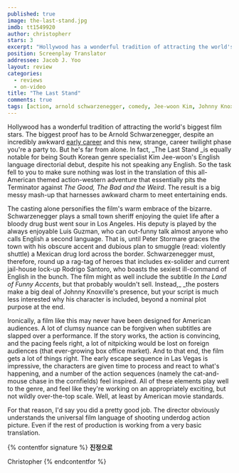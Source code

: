 ```yaml
---
published: true
image: the-last-stand.jpg 
imdb: tt1549920
author: christopherr
stars: 3
excerpt: "Hollywood has a wonderful tradition of attracting the world's biggest film stars. The biggest proof has to be Arnold Schwarzenegger, despite an incredibly awkward early career and this new, strange, career twilight phase you're a party to. But he's far from alone. In fact, _The Last Stand _is equally notable for being South Korean genre specialist Kim Jee-woon's English language directorial debut, despite his not speaking any English. So the task fell to you to make sure nothing was lost in the translation of this all-American themed action-western adventure that essentially pits the Terminator against _The Good, The Bad and the Weird_. The result is a big messy mash-up that harnesses awkward charm to meet entertaining ends. "
position: Screenplay Translator
addressee: Jacob J. Yoo
layout: review
categories: 
  - reviews
  - on-video
title: "The Last Stand"
comments: true
tags: [action, arnold schwarzenegger, comedy, Jee-woon Kim, Johnny Knoxville, Kim Jee-woon, Korean, Letters, Luis Guzman, Peter Stormare, Southy Korea, The Last Stand, transalation]
---
```

Hollywood has a wonderful tradition of attracting the world's biggest film stars. The biggest proof has to be Arnold Schwarzenegger, despite an incredibly awkward [early career][1] and this new, strange, career twilight phase you're a party to. But he's far from alone. In fact, _The Last Stand _is equally notable for being South Korean genre specialist Kim Jee-woon's English language directorial debut, despite his not speaking any English. So the task fell to you to make sure nothing was lost in the translation of this all-American themed action-western adventure that essentially pits the Terminator against _The Good, The Bad and the Weird_. The result is a big messy mash-up that harnesses awkward charm to meet entertaining ends.

   [1]: /content/tag/early-arnold

The casting alone personifies the film's warm embrace of the bizarre. Schwarzenegger plays a small town sheriff enjoying the quiet life after a bloody drug bust went sour in Los Angeles. His deputy is played by the always enjoyable Luis Guzman, who can out-funny talk almost anyone who calls English a second language. That is, until Peter Stormare graces the town with his obscure accent and dubious plan to smuggle (read: violently shuttle) a Mexican drug lord across the border. Schwarzenegger must, therefore, round up a rag-tag of heroes that includes ex-solider and current jail-house lock-up Rodrigo Santoro, who boasts the sexiest ill-command of English in the bunch. The film might as well include the subtitle _In the Land of Funny Accents_, but that probably wouldn't sell. Instead,_ _the posters make a big deal of Johnny Knoxville's presence, but your script is much less interested why his character is included, beyond a nominal plot purpose at the end.

Ironically, a film like this may never have been designed for American audiences. A lot of clumsy nuance can be forgiven when subtitles are slapped over a performance. If the story works, the action is convincing, and the pacing feels right, a lot of nitpicking would be lost on foreign audiences (that ever-growing box office market). And to that end, the film gets a lot of things right. The early escape sequence in Las Vegas is impressive, the characters are given time to process and react to what's happening, and a number of the action sequences (namely the cat-and-mouse chase in the cornfields) feel inspired. All of these elements play well to the genre, and feel like they're working on an appropriately exciting, but not wildly over-the-top scale. Well, at least by American movie standards.

For that reason, I'd say you did a pretty good job. The director obviously understands the universal film language of shooting underdog action picture. Even if the rest of production is working from a very basic translation.

{% contentfor signature %}
**진정으로**

Christopher
{% endcontentfor %}